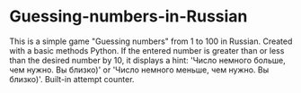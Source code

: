 # Guessing-numbers-in-Russian
This is a simple game "Guessing numbers" from 1 to 100 in  Russian. 
Created with a basic methods Python. If the entered number is greater than or less than the desired number by 10, it displays a hint: 'Число немного больше, чем нужно. Вы близко)' or 'Число немного меньше, чем нужно. Вы близко)'. Built-in attempt counter.

